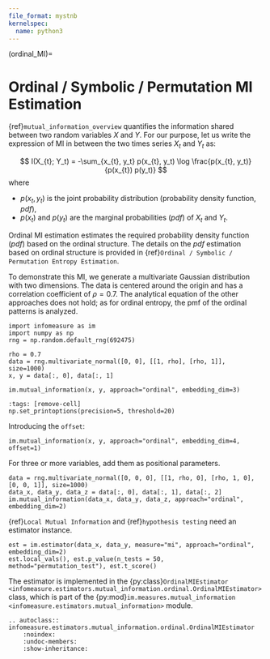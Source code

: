 ```yaml
---
file_format: mystnb
kernelspec:
  name: python3
---
```

(ordinal_MI)=
# Ordinal / Symbolic / Permutation MI Estimation
{ref}`mutual_information_overview` quantifies the information shared between two random variables $X$ and $Y$. For our purpose, let us write the expression of MI in between the two times series $X_t$ and $Y_t$ as:

$$
I(X_{t}; Y_t) = -\sum_{x_{t}, y_t} p(x_{t}, y_t) \log \frac{p(x_{t}, y_t)}{p(x_{t}) p(y_t)}
$$
where
- $p(x_t, y_t)$ is the joint probability distribution (probability density function, _pdf_),
- $p(x_t)$ and $p(y_t)$ are the marginal probabilities (_pdf_) of $X_t$ and $Y_t$.

Ordinal MI estimation estimates the required probability density function (_pdf_) based on the ordinal structure. The details on the _pdf_ estimation based on ordinal structure is provided in {ref}`Ordinal / Symbolic / Permutation Entropy Estimation`.


To demonstrate this MI, we generate a multivariate Gaussian distribution with two dimensions.
The data is centered around the origin and has a correlation coefficient of $\rho = 0.7$.
The analytical equation of the other approaches does not hold; as for ordinal entropy, the pmf of the ordinal patterns is analyzed.

```{code-cell}
import infomeasure as im
import numpy as np
rng = np.random.default_rng(692475)

rho = 0.7
data = rng.multivariate_normal([0, 0], [[1, rho], [rho, 1]], size=1000)
x, y = data[:, 0], data[:, 1]

im.mutual_information(x, y, approach="ordinal", embedding_dim=3)
```

```{code-cell}
:tags: [remove-cell]
np.set_printoptions(precision=5, threshold=20)
```

Introducing the `offset`:

```{code-cell}
im.mutual_information(x, y, approach="ordinal", embedding_dim=4, offset=1)
```

For three or more variables, add them as positional parameters.

```{code-cell}
data = rng.multivariate_normal([0, 0, 0], [[1, rho, 0], [rho, 1, 0], [0, 0, 1]], size=1000)
data_x, data_y, data_z = data[:, 0], data[:, 1], data[:, 2]
im.mutual_information(data_x, data_y, data_z, approach="ordinal", embedding_dim=2)
```

{ref}`Local Mutual Information` and {ref}`hypothesis testing` need an estimator instance.

```{code-cell}
est = im.estimator(data_x, data_y, measure="mi", approach="ordinal", embedding_dim=2)
est.local_vals(), est.p_value(n_tests = 50, method="permutation_test"), est.t_score()
```

The estimator is implemented in the {py:class}`OrdinalMIEstimator <infomeasure.estimators.mutual_information.ordinal.OrdinalMIEstimator>` class,
which is part of the {py:mod}`im.measures.mutual_information <infomeasure.estimators.mutual_information>` module.

```{eval-rst}
.. autoclass:: infomeasure.estimators.mutual_information.ordinal.OrdinalMIEstimator
    :noindex:
    :undoc-members:
    :show-inheritance:
```
